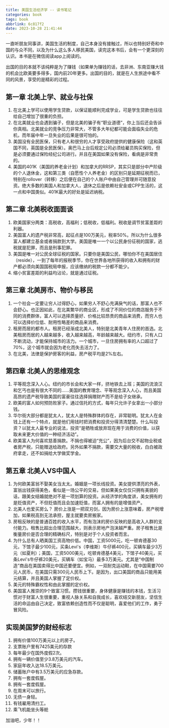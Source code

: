 ```yaml
---
title: 美国生活经济学 -- 读书笔记
categories: book
tags: book
abbrlink: 6c817f2
date: 2023-10-28 21:41:44
---
```


一直听朋友同事讲，美国生活的制度，自己本身没有接触过，所以也特别好奇和中国的与众不同，以及为什么这么多人移民美国，读完这本书后，会有一个更深刻的认识。本书是在微信阅读app上阅读的。

出国的目的本就不该纯粹是为了赚钱（如果单为赚钱的话，去非洲、东南亚赚大钱的机会比欧美要多得多，国内前20年更多。出国的目的，就是在人生旅途中看不同的风景，享受的是精彩的过程。

<!--more-->

## 第一章 北美上学、就业与社保

1. 在北美上学可以使用学生贷款，以保证能顺利完成学业，可是学生贷款也往往给自己增加了很重的负担。
2. 在北美就业也会遇到骗子，但是北美的骗子有“职业道德”，你上当后还会告诉你真相。北美就业的竞争压力非常大，不管多大年纪都可能会面临失业的危机，而年届中年一旦失业的后果是很可怕的。
3. 美国没有全民医保，只有老人和很穷的人才享受政府提供的健康保险（这和英国不同，英国是全民医保）。奥巴马上台后规定公司必须给雇员购买保险，但是必须要通过保险经纪公司进行。并且在美国如果没有保险，看病是非常贵的。
4. 美国的401K（美国的养老金计划）和加拿大的RRSP，其实只是部分中产阶级的个人退休金，这和第三类（自愿性个人养老金）的区别只是延期征税而已，特别在rollover（转移）之后便在自己的个人账户中由自己管理并可随意投资。绝大多数的美国人和加拿大人，退休之后是依赖社安金或CPP生活的，这一点和中国类似。401K最大的好处是延迟纳税。

## 第二章 北美税收面面谈

1. 欧美国家分两类：高税收，高福利；低税收，低福利。税收是调节贫富差距的利器。
2. 美国富人的遗产税非常高，起征点是100万美元，税率50%。所以为什么很多富人都建立基金或者捐款到大学。美国是唯一一个以公民身份征税的国家，逃税就是犯罪，而且是刑事犯罪。
3. 美国是唯一对公民全球征税的国家。只要你是美国公民，哪怕你不在美国居住（reside），一到了每年的报税季节，你在世界各地所获得的收入和拥有的财产都必须向美国国税局申报，应该缴纳的税款一分都不能少。
4. 缩小贫富差距的利益均沾论，就是通过征税。

## 第三章 北美房市、物价与移民

1. 一个社会一定要让穷人过得舒心，如果穷人不舒心充满戾气的话，那富人也不会舒心。也正因如此，在北美繁华的商业区，形成了不同价位的商店服务于不同的消费群体，富人可以选择质量好、价格比较昂贵的商品来消费，而穷人也可以选择价位低、耐用性略差的商品来消费。
2. 租房而居的都市人。租房已经渐成北美人，特别是北美青年人住房的首选。北美租房而居的人越来越多，收入越来越高，年龄越来越大。纽约市，只有人口不断流动，才能保持城市的活力。一个城市，一旦住房拥有率的人口超过了70%，这个城市就会因为老化而失去活力了。
3. 在北美，法律是保护房客的利益，房产税平均是2%左右。

## 第四章 北美人的思维观念

1. 平等观念深入人心。纽约的市长会和大家一样，挤地铁去上班；美国的流浪汉和乞丐也是有很大不同的……美国的教育理念、平等观念深入人心，而且美国高昂的遗产税导致美国的富豪往往选择捐赠财产而不是给子女继承。
2. 欧美的富人如何预防败家子。通过信托的方式，每年只允许子女拿出一小部分钱。
3. 华尔街大部分都是犹太人，犹太人是特殊群体的存在，非常聪明。犹太人在金钱上还有一个特点，就是他们用钱时把消费和投资分得清清楚楚。什么叫投资？以犹太人最专业的说法，投资“是牺牲或放弃现在用于消费的价值，以获取未来更大价值的一种经济活动”。
4. 欧美富人为何喜欢慈善捐款。不捐也得被迫“充公”，因为后台交不起物业税或者房产税，只能赠送给政府。另外如果不捐款，需要交大量的税收，白白被政府拿走，还不如捐给大学做奖学金。

## 第五章 北美人VS中国人

1. 为何欧美富翁不娶美女当太太。婚姻是一项长线投资。美女提供漂亮的外表，富翁出钱获得美色，看似是一场公平的交易，但如果美女仅仅只拥有美貌的话，跟美女结婚就绝对不是一项划算的投资。从经济学的角度讲，美女拥有的是贬值资产，不但贬值而且会加速贬值，而富人拥有的是增值资产。
2.  北美人也爱买房么？ 房价上涨是一把双刃剑，因为房价上涨意味着，房产税增加，如果税高到无法承担，屋主就要卖房搬家。
3. 房租反映的是普通百姓的收入水平，而有泡沫的房价反映的是高收入人群的支付能力。租售比超出合理范围越大，则表示房地产泡沫越严重。房子租售比是衡量房价是否合理的精确标尺，特别是对于个人投资者而言。
4. 为什么总有人晒美国工资高物价低。中国，工资5000元，吃一顿肯德基30元，下馆子最少100元，买条Levi's（李维斯）牛仔裤400元，买辆车最少3万元（如夏利）；美国，工资5000美元，吃顿肯德基4美元，下馆子40美元，买条Levi's牛仔裤20美元，买辆车（如宝马）最多3万美元。尤其是“中国制造”商品在美国卖得比中国还要便宜。例如，一双耐克运动鞋，在中国需要700元人民币，在美国只需300元人民币上下。是因为，出口美国的商品只能用美元结算，并且美国人掌握了定价权。
5. 美元的特殊霸权性和由此掌握的定价权。
6. 美国富人推崇的9个致富习惯。攒钱很重要，身体健康是赚钱的本钱，生活习惯对于财富人生很重要，重视人脉关系和自我成长，喜欢结交新朋友，坚信生活的命运由自己决定，致富依赖创造性而不仅是聪明，喜爱他们的工作，勇于冒风险。

## 实现美国梦的财经标志

1. 拥有价值100万美元以上的房子。
2. 支票账户里有7425美元的存款
3. 每年最少在国外度假2次。
4. 拥有一辆价值至少3.8万美元的汽车。
5. 家庭年收入达18.5万美元。
6. 储蓄账户中有3.5万美元的应急存款。
7. 拥有一套度假屋。
8. 拥有一套度假屋。
9. 在周末可以旅行。
10. 无债一身轻。 
11. 有钱雇用清扫工。
12. 乘飞机能坐头等舱

加油吧，少年！！